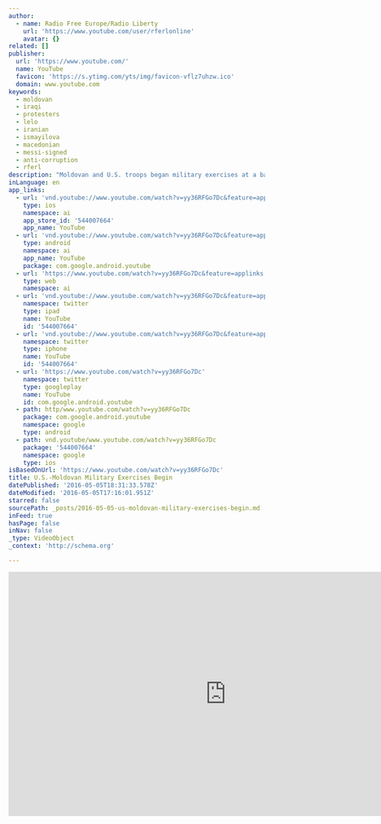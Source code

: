 ```yaml
---
author:
  - name: Radio Free Europe/Radio Liberty
    url: 'https://www.youtube.com/user/rferlonline'
    avatar: {}
related: []
publisher:
  url: 'https://www.youtube.com/'
  name: YouTube
  favicon: 'https://s.ytimg.com/yts/img/favicon-vflz7uhzw.ico'
  domain: www.youtube.com
keywords:
  - moldovan
  - iraqi
  - protesters
  - lelo
  - iranian
  - ismayilova
  - macedonian
  - messi-signed
  - anti-corruption
  - rferl
description: "Moldovan and U.S. troops began military exercises at a base near the Moldovan capital, Chisinau, aimed at strengthening inter-operability between the two countries' armed forces. Originally published at - http://www.rferl.org/media/video/moldova-us-exercises/27717655.html"
inLanguage: en
app_links:
  - url: 'vnd.youtube://www.youtube.com/watch?v=yy36RFGo7Dc&feature=applinks'
    type: ios
    namespace: ai
    app_store_id: '544007664'
    app_name: YouTube
  - url: 'vnd.youtube://www.youtube.com/watch?v=yy36RFGo7Dc&feature=applinks'
    type: android
    namespace: ai
    app_name: YouTube
    package: com.google.android.youtube
  - url: 'https://www.youtube.com/watch?v=yy36RFGo7Dc&feature=applinks'
    type: web
    namespace: ai
  - url: 'vnd.youtube://www.youtube.com/watch?v=yy36RFGo7Dc&feature=applinks'
    namespace: twitter
    type: ipad
    name: YouTube
    id: '544007664'
  - url: 'vnd.youtube://www.youtube.com/watch?v=yy36RFGo7Dc&feature=applinks'
    namespace: twitter
    type: iphone
    name: YouTube
    id: '544007664'
  - url: 'https://www.youtube.com/watch?v=yy36RFGo7Dc'
    namespace: twitter
    type: googleplay
    name: YouTube
    id: com.google.android.youtube
  - path: http/www.youtube.com/watch?v=yy36RFGo7Dc
    package: com.google.android.youtube
    namespace: google
    type: android
  - path: vnd.youtube/www.youtube.com/watch?v=yy36RFGo7Dc
    package: '544007664'
    namespace: google
    type: ios
isBasedOnUrl: 'https://www.youtube.com/watch?v=yy36RFGo7Dc'
title: U.S.-Moldovan Military Exercises Begin
datePublished: '2016-05-05T18:31:33.578Z'
dateModified: '2016-05-05T17:16:01.951Z'
starred: false
sourcePath: _posts/2016-05-05-us-moldovan-military-exercises-begin.md
inFeed: true
hasPage: false
inNav: false
_type: VideoObject
_context: 'http://schema.org'

---
```

<iframe src="https://cdn.embedly.com/widgets/media.html?src=https%3A%2F%2Fwww.youtube.com%2Fembed%2Fyy36RFGo7Dc%3Ffeature%3Doembed&amp;url=https%3A%2F%2Fwww.youtube.com%2Fwatch%3Fv%3Dyy36RFGo7Dc&amp;image=https%3A%2F%2Fi.ytimg.com%2Fvi%2Fyy36RFGo7Dc%2Fhqdefault.jpg&amp;key=b7d04c9b404c499eba89ee7072e1c4f7&amp;type=text%2Fhtml&amp;schema=youtube" width="854" height="480" scrolling="no" frameborder="0" allowfullscreen="" style=""></iframe>